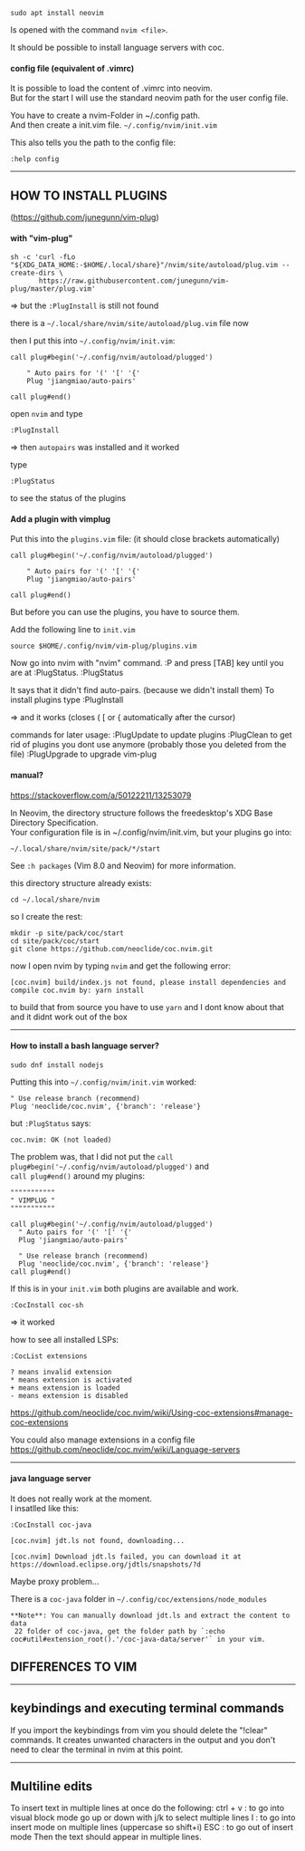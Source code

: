 ```
sudo apt install neovim
```

Is opened with the command `nvim <file>`.

It should be possible to install language servers with coc.

#### config file (equivalent of .vimrc)

It is possible to load the content of .vimrc into neovim.\
But for the start I will use the standard neovim path for the user config file.

You have to create a nvim-Folder in ~/.config path.\
And then create a init.vim file.
`~/.config/nvim/init.vim`

This also tells you the path to the config file:
```
:help config
```

***
## HOW TO INSTALL PLUGINS

(https://github.com/junegunn/vim-plug)

#### with "vim-plug"

```
sh -c 'curl -fLo "${XDG_DATA_HOME:-$HOME/.local/share}"/nvim/site/autoload/plug.vim --create-dirs \
       https://raw.githubusercontent.com/junegunn/vim-plug/master/plug.vim'
```
=> but the `:PlugInstall` is still not found

there is a `~/.local/share/nvim/site/autoload/plug.vim` file now

then I put this into `~/.config/nvim/init.vim`:
```
call plug#begin('~/.config/nvim/autoload/plugged')

    " Auto pairs for '(' '[' '{'
    Plug 'jiangmiao/auto-pairs'

call plug#end()
```

open `nvim` and type
```
:PlugInstall
```

=> then `autopairs` was installed and it worked

type
```
:PlugStatus
```
to see the status of the plugins


#### Add a plugin with vimplug

Put this into the `plugins.vim` file:
(it should close brackets automatically)

```
call plug#begin('~/.config/nvim/autoload/plugged')

    " Auto pairs for '(' '[' '{'
    Plug 'jiangmiao/auto-pairs'

call plug#end()
```

But before you can use the plugins, you have to source them.

Add the following line to `init.vim`
```
source $HOME/.config/nvim/vim-plug/plugins.vim
```
Now go into nvim with "nvim" command.
:P and press [TAB] key until you are at :PlugStatus.
:PlugStatus

It says that it didn't find auto-pairs. (because we didn't install them)
To install plugins type
:PlugInstall

=> and it works (closes ( [ or { automatically after the cursor)

commands for later usage:
:PlugUpdate to update plugins
:PlugClean to get rid of plugins you dont use anymore (probably those you deleted from the file)
:PlugUpgrade to upgrade vim-plug

#### manual?

https://stackoverflow.com/a/50122211/13253079

In Neovim, the directory structure follows the freedesktop's XDG Base Directory Specification.\
Your configuration file is in ~/.config/nvim/init.vim, but your plugins go into:

`~/.local/share/nvim/site/pack/*/start`

See `:h packages` (Vim 8.0 and Neovim) for more information.

this directory structure already exists:
```
cd ~/.local/share/nvim
```
so I create the rest:
```
mkdir -p site/pack/coc/start
cd site/pack/coc/start
git clone https://github.com/neoclide/coc.nvim.git
```

now I open nvim by typing `nvim` and get the following error:
```
[coc.nvim] build/index.js not found, please install dependencies and compile coc.nvim by: yarn install
```

to build that from source you have to use `yarn` and I dont know about that and it didnt work out of the box

***

#### How to install a bash language server?

```
sudo dnf install nodejs
```

Putting this into `~/.config/nvim/init.vim` worked:
```
" Use release branch (recommend)
Plug 'neoclide/coc.nvim', {'branch': 'release'}
```

but `:PlugStatus` says:
```
coc.nvim: OK (not loaded)
```

The problem was, that I did not put the `call plug#begin('~/.config/nvim/autoload/plugged')` and \
`call plug#end()` around my plugins:
```
"""""""""""
" VIMPLUG "
"""""""""""

call plug#begin('~/.config/nvim/autoload/plugged')
  " Auto pairs for '(' '[' '{'
  Plug 'jiangmiao/auto-pairs'

  " Use release branch (recommend)
  Plug 'neoclide/coc.nvim', {'branch': 'release'}
call plug#end()
```
If this is in your `init.vim` both plugins are available and work.

```
:CocInstall coc-sh
```

=> it worked

how to see all installed LSPs:
```
:CocList extensions
```


    ? means invalid extension
    * means extension is activated
    + means extension is loaded
    - means extension is disabled

https://github.com/neoclide/coc.nvim/wiki/Using-coc-extensions#manage-coc-extensions


You could also manage extensions in a config file\
https://github.com/neoclide/coc.nvim/wiki/Language-servers

***

#### java language server

It does not really work at the moment.\
I insatlled like this:
```
:CocInstall coc-java
```

```
[coc.nvim] jdt.ls not found, downloading...
```

```
[coc.nvim] Download jdt.ls failed, you can download it at https://download.eclipse.org/jdtls/snapshots/?d
```

Maybe proxy problem...

There is a `coc-java` folder in `~/.config/coc/extensions/node_modules`

```
**Note**: You can manually download jdt.ls and extract the content to data
 22 folder of coc-java, get the folder path by `:echo coc#util#extension_root().'/coc-java-data/server'` in your vim.
```

## DIFFERENCES TO VIM

-------------------------------------------
keybindings and executing terminal commands
-------------------------------------------

If you import the keybindings from vim you should delete the "!clear" commands.
It creates unwanted characters in the output and you don't need to clear the terminal in nvim at this point.

---------------
Multiline edits
---------------

To insert text in multiple lines at once do the following:
ctrl + v    : to go into visual block mode
go up or down with j/k to select multiple lines
I           : to go into insert mode on multiple lines (uppercase so shift+i)
ESC         : to go out of insert mode
Then the text should appear in multiple lines.
